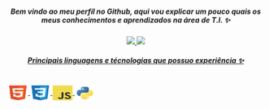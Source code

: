 
<h5 align="center">Bem vindo ao meu perfil no Github, aqui vou explicar um pouco quais os meus conhecimentos e aprendizados na área de T.I. ✨</h5>

<div align="center">
  <a href="https://github.com/Carignato">
  <img height="150em" src="https://github-readme-stats.vercel.app/api?username=Carignato&show_icons=true&theme=dracula&include_all_commits=true&count_private=true"/>
  <img height="150em" src="https://github-readme-stats.vercel.app/api/top-langs/?username=Carignato&layout=compact&langs_count=7&theme=dracula"/>
</div>

  <h5 align="center">Principais linguagens e técnologias que possuo experiência ✨</h5>
  <div style="display: inline_block"><br>
  <img align="center" alt="Carignato-HTML" height="30" width="40" src="https://raw.githubusercontent.com/devicons/devicon/master/icons/html5/html5-original.svg">
  <img align="center" alt="Carignato-CSS" height="30" width="40" src="https://raw.githubusercontent.com/devicons/devicon/master/icons/css3/css3-original.svg">
  <img align="center" alt="Carignato-JavaScript" height="30" width="40" src="https://raw.githubusercontent.com/devicons/devicon/master/icons/javascript/javascript-original.svg">
  <img align="center" alt="Carignato-Python" height="30" width="40" src="https://raw.githubusercontent.com/devicons/devicon/master/icons/python/python-original.svg">
  </div>
  
